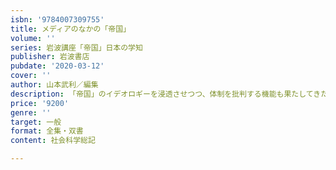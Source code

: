 ```yaml
---
isbn: '9784007309755'
title: メディアのなかの「帝国」
volume: ''
series: 岩波講座「帝国」日本の学知
publisher: 岩波書店
pubdate: '2020-03-12'
cover: ''
author: 山本武利／編集
description: 「帝国」のイデオロギーを浸透させつつ、体制を批判する機能も果たしてきたメディアに見る学知の水脈。
price: '9200'
genre: ''
target: 一般
format: 全集・双書
content: 社会科学総記

---
```

